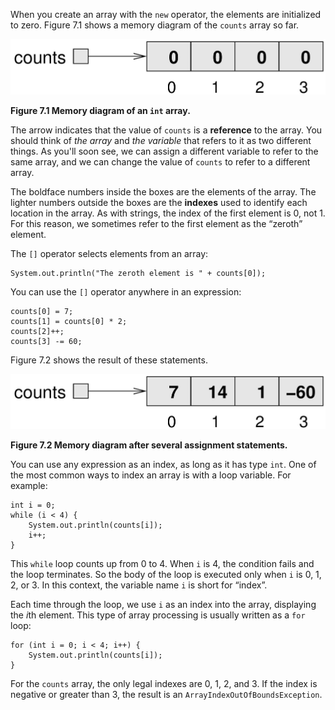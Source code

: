 When you create an array with the `new` operator, the elements are initialized to zero. Figure 7.1 shows a memory diagram of the `counts` array so far.

![Figure 7.1 Memory diagram of an `int` array.](figs/array.jpg)

**Figure 7.1 Memory diagram of an `int` array.**


The arrow indicates that the value of `counts` is a **reference** to the array. You should think of *the array* and *the variable* that refers to it as two different things. As you'll soon see, we can assign a different variable to refer to the same array, and we can change the value of `counts` to refer to a different array.


The boldface numbers inside the boxes are the elements of the array. The lighter numbers outside the boxes are the **indexes** used to identify each location in the array. As with strings, the index of the first element is 0, not 1. For this reason, we sometimes refer to the first element as the “zeroth” element.

The `[]` operator selects elements from an array:

```code
System.out.println("The zeroth element is " + counts[0]);
```

You can use the `[]` operator anywhere in an expression:

```code
counts[0] = 7;
counts[1] = counts[0] * 2;
counts[2]++;
counts[3] -= 60;
```

Figure 7.2 shows the result of these statements.

![Figure 7.2 Memory diagram after several assignment statements.](figs/array2.jpg)

**Figure 7.2 Memory diagram after several assignment statements.**

You can use any expression as an index, as long as it has type `int`. One of the most common ways to index an array is with a loop variable. For example:

```code
int i = 0;
while (i < 4) {
    System.out.println(counts[i]);
    i++;
}
```

This `while` loop counts up from 0 to 4. When `i` is 4, the condition fails and the loop terminates. So the body of the loop is executed only when `i` is 0, 1, 2, or 3. In this context, the variable name `i` is short for “index”.


Each time through the loop, we use `i` as an index into the array, displaying the $i$th element. This type of array processing is usually written as a `for` loop:

```code
for (int i = 0; i < 4; i++) {
    System.out.println(counts[i]);
}
```


For the `counts` array, the only legal indexes are 0, 1, 2, and 3. If the index is negative or greater than 3, the result is an `ArrayIndexOutOfBoundsException`.